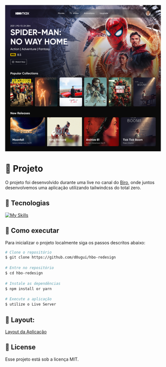 <img align="center" src="img/tela.jpg" alt="HBO Max">

# 📖 Projeto

O projeto foi desenvolvido durante uma live no canal do [Biro](https://www.youtube.com/c/birobirobiro/featured), onde juntos desenvolvemos uma aplicação utilizando tailwindcss do total zero. 

## 🧪 Tecnologias

 [![My Skills](https://skillicons.dev/icons?i=html,tailwind)](https://skillicons.dev)

## 🚀 Como executar

Para inicializar o projeto localmente siga os passos descritos abaixo:

```bash
# Clone o repositório
$ git clone https://github.com/d0ugui/hbo-redesign

# Entre no repositório
$ cd hbo-redesign

# Instale as dependências
$ npm install or yarn

# Execute a aplicação
$ utilize o Live Server
```

## 🎨 Layout:
[Layout da Aplicação](https://www.figma.com/file/2A51gQJCk5V6LxcIh2en0b/HBO-Max-Redesign-Web-App-(Community))

## 📝 License

Esse projeto está sob a licença MIT.